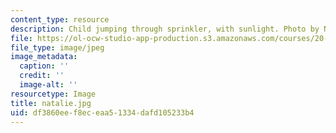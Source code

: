 ```yaml
---
content_type: resource
description: Child jumping through sprinkler, with sunlight. Photo by Natalie Kuldell.
file: https://ol-ocw-studio-app-production.s3.amazonaws.com/courses/20-109-laboratory-fundamentals-in-biological-engineering-fall-2007/df3860eef8eceaa51334dafd105233b4_natalie.jpg
file_type: image/jpeg
image_metadata:
  caption: ''
  credit: ''
  image-alt: ''
resourcetype: Image
title: natalie.jpg
uid: df3860ee-f8ec-eaa5-1334-dafd105233b4
---
```

